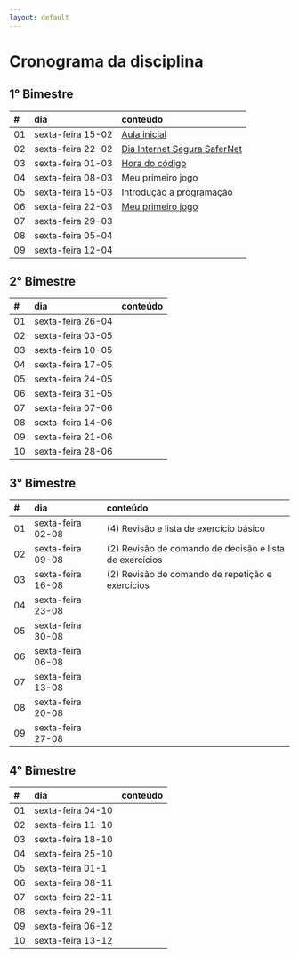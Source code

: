 ```yaml
---
layout: default
---
```


# [](#header-1) Cronograma da disciplina

## [](#header-2) 1° Bimestre

| \#   | dia               | conteúdo                                                    |
| :--- | :---------------- | :---------------------------------------------------------- |
| 01   | sexta-feira 15-02 | [Aula inicial](lectures/intro)                              |
| 02   | sexta-feira 22-02 | [Dia Internet Segura SaferNet](slides/SID_Teens.pptx)       |
| 03   | sexta-feira 01-03 | [Hora do código](lectures/hourofcode)                       |
| 04   | sexta-feira 08-03 | Meu primeiro jogo                                           |
| 05   | sexta-feira 15-03 | Introdução a programação                                    |
| 06   | sexta-feira 22-03 | [Meu primeiro jogo](lectures/03-meu-primeiro-jogo-com-laco) |
| 07   | sexta-feira 29-03 |                                                             |
| 08   | sexta-feira 05-04 |                                                             |
| 09   | sexta-feira 12-04 |                                                             |

## [](#header-2) 2° Bimestre

| \#   | dia               | conteúdo |
| :--- | :---------------- | :------- |
| 01   | sexta-feira 26-04 |          |
| 02   | sexta-feira 03-05 |          |
| 03   | sexta-feira 10-05 |          |
| 04   | sexta-feira 17-05 |          |
| 05   | sexta-feira 24-05 |          |
| 06   | sexta-feira 31-05 |          |
| 07   | sexta-feira 07-06 |          |
| 08   | sexta-feira 14-06 |          |
| 09   | sexta-feira 21-06 |          |
| 10   | sexta-feira 28-06 |          |

## [](#header-2) 3° Bimestre

| \#   | dia               | conteúdo                                                |
| :--- | :---------------- | :------------------------------------------------------ |
| 01   | sexta-feira 02-08 | (4) Revisão e lista de exercício básico                 |
| 02   | sexta-feira 09-08 | (2) Revisão de comando de decisão e lista de exercícios |
| 03   | sexta-feira 16-08 | (2) Revisão de comando de repetição e exercícios        |
| 04   | sexta-feira 23-08 |                                                         |
| 05   | sexta-feira 30-08 |                                                         |
| 06   | sexta-feira 06-08 |                                                         |
| 07   | sexta-feira 13-08 |                                                         |
| 08   | sexta-feira 20-08 |                                                         |
| 09   | sexta-feira 27-08 |                                                         |

## [](#header-2) 4° Bimestre

| \#   | dia               | conteúdo |
| :--- | :---------------- | :------- |
| 01   | sexta-feira 04-10 |          |
| 02   | sexta-feira 11-10 |          |
| 03   | sexta-feira 18-10 |          |
| 04   | sexta-feira 25-10 |          |
| 05   | sexta-feira 01-1  |          |
| 06   | sexta-feira 08-11 |          |
| 07   | sexta-feira 22-11 |          |
| 08   | sexta-feira 29-11 |          |
| 09   | sexta-feira 06-12 |          |
| 10   | sexta-feira 13-12 |          |
